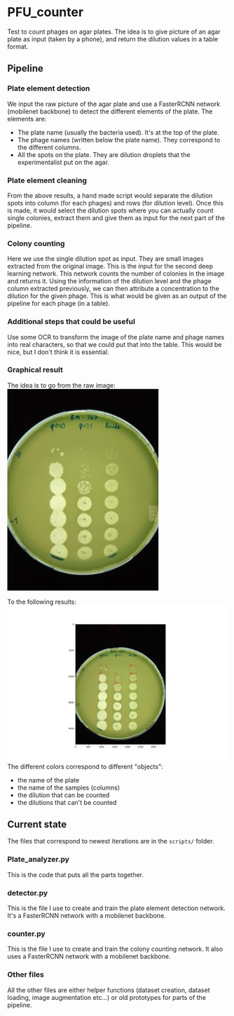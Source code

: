 # PFU_counter
Test to count phages on agar plates. The idea is to give picture of an agar plate as input (taken by a phone), and return the dilution values in a table format.

## Pipeline
### Plate element detection
We input the raw picture of the agar plate and use a FasterRCNN network (mobilenet backbone) to detect the different elements of the plate. The elements are:
 - The plate name (usually the bacteria used). It's at the top of the plate.
 - The phage names (written below the plate name). They correspond to the different columns.
 - All the spots on the plate. They are dilution droplets that the experimentalist put on the agar.


### Plate element cleaning
From the above results, a hand made script would separate the dilution spots into column (for each phages) and rows (for dilution level).
Once this is made, it would select the dilution spots where you can actually count single colonies, extract them and give them as input for the next part of the pipeline.

### Colony counting
Here we use the single dilution spot as input. They are small images extracted from the original image. This is the input for the second deep learning network.
This network counts the number of colonies in the image and returns it.
Using the information of the dilution level and the phage column extracted previously, we can then attribute a concentration to the dilution for the given phage.
This is what would be given as an output of the pipeline for each phage (in a table).

### Additional steps that could be useful
Use some OCR to transform the image of the plate name and phage names into real characters, so that we could put that into the table.
This would be nice, but I don't think it is essential.

### Graphical result
The idea is to go from the raw image:
![Example of image](data_web/Image_example.jpg)

To the following results:
![Example of prediction](data_web/Prediction_example.png)
The different colors correspond to different "objects":
- the name of the plate
- the name of the samples (columns)
- the dilution that can be counted
- the dilutions that can't be counted

## Current state

The files that correspond to newest iterations are in the `scripts/` folder.

### Plate_analyzer.py
This is the code that puts all the parts together.

### detector.py
This is the file I use to create and train the plate element detection network. It's a FasterRCNN network with a mobilenet backbone.

### counter.py
This is the file I use to create and train the colony counting network. It also uses a FasterRCNN network with a mobilenet backbone.

### Other files
All the other files are either helper functions (dataset creation, dataset loading, image augmentation etc...) or old prototypes for parts of the pipeline.
